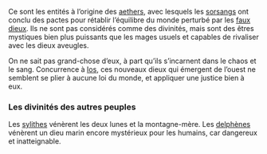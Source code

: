 
Ce sont les entités à l’origine des [aethers](<../../Bestiaire/Aethers.md>), avec lesquels les [sorsangs](<../../Nations non-humaines/Sorsangs.md>) ont conclu des pactes pour rétablir l’équilibre du monde perturbé par les [faux dieux](<Dieux aveugles.md#le-nouveau-pantheon>). Ils ne sont pas considérés comme des divinités, mais sont des êtres mystiques bien plus puissants que les mages usuels et capables de rivaliser avec les dieux aveugles.

On ne sait pas grand-chose d’eux, à part qu’ils s’incarnent dans le chaos et le sang. Concurrence à [Ios](Ios.md), ces nouveaux dieux qui émergent de l’ouest ne semblent se plier à aucune loi du monde, et appliquer une justice bien à eux.


### Les divinités des autres peuples

Les [sylithes](<../../Nations non-humaines/Sylithes.md>) vénèrent les deux lunes et la montagne-mère.
Les [delphènes](<../../Nations non-humaines/Delphènes.md>) vénèrent un dieu marin encore mystérieux pour les humains, car dangereux et inatteignable. 
